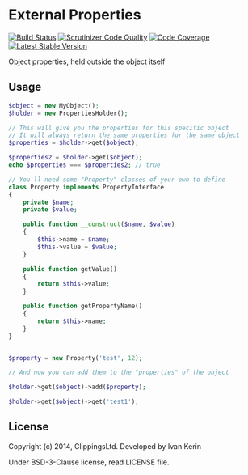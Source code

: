 External Properties
===================

[![Build Status](https://travis-ci.org/harp-orm/external-properties.png?branch=master)](https://travis-ci.org/harp-orm/external-properties)
[![Scrutinizer Code Quality](https://scrutinizer-ci.com/g/harp-orm/external-properties/badges/quality-score.png)](https://scrutinizer-ci.com/g/harp-orm/external-properties/)
[![Code Coverage](https://scrutinizer-ci.com/g/harp-orm/external-properties/badges/coverage.png)](https://scrutinizer-ci.com/g/harp-orm/external-properties/)
[![Latest Stable Version](https://poser.pugx.org/harp-orm/external-properties/v/stable.png)](https://packagist.org/packages/harp-orm/external-properties)

Object properties, held outside the object itself

Usage
-----

```php
$object = new MyObject();
$holder = new PropertiesHolder();

// This will give you the properties for this specific object
// It will always return the same properties for the same object
$properties = $holder->get($object);

$properties2 = $holder->get($object);
echo $properties === $properties2; // true

// You'll need some "Property" classes of your own to define
class Property implements PropertyInterface
{
    private $name;
    private $value;

    public function __construct($name, $value)
    {
        $this->name = $name;
        $this->value = $value;
    }

    public function getValue()
    {
        return $this->value;
    }

    public function getPropertyName()
    {
        return $this->name;
    }
}


$property = new Property('test', 12);

// And now you can add them to the "properties" of the object

$holder->get($object)->add($property);

$holder->get($object)->get('test1');
```

License
-------

Copyright (c) 2014, ClippingsLtd. Developed by Ivan Kerin

Under BSD-3-Clause license, read LICENSE file.
